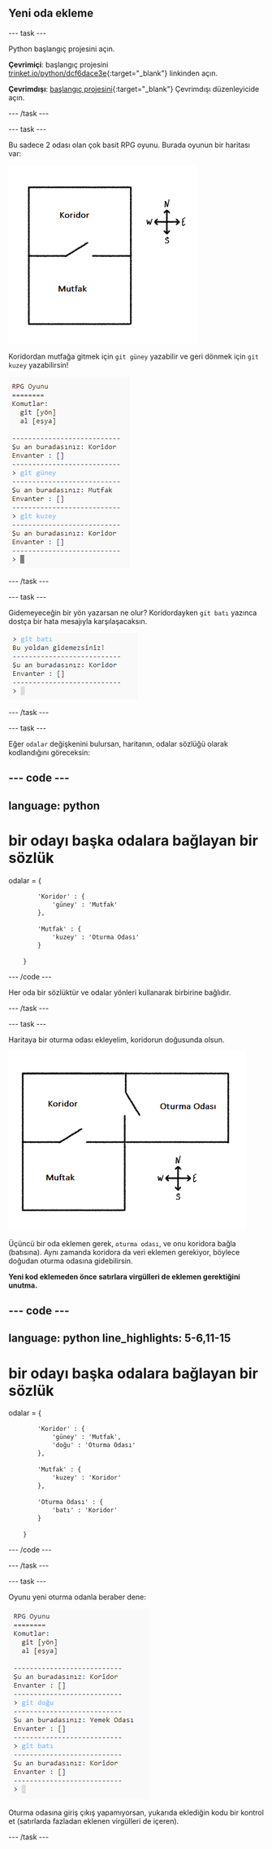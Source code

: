 ## Yeni oda ekleme

--- task ---

Python başlangıç projesini açın.

**Çevrimiçi**: başlangıç projesini [trinket.io/python/dcf6dace3e](https://trinket.io/python/dcf6dace3e){:target="_blank"} linkinden açın.

**Çevrimdışı**: [başlangıç projesini](http://rpf.io/p/tr-TR/rpg-go){:target="_blank"} Çevrimdışı düzenleyicide açın.

--- /task ---

--- task ---

Bu sadece 2 odası olan çok basit RPG oyunu. Burada oyunun bir haritası var:

![ekran görüntüsü](images/rpg-map1.png)

Koridordan mutfağa gitmek için `git güney` yazabilir ve geri dönmek için `git kuzey` yazabilirsin!

![ekran görüntüsü](images/rpg-controls.png)

--- /task ---

--- task ---

Gidemeyeceğin bir yön yazarsan ne olur? Koridordayken `git batı` yazınca dostça bir hata mesajıyla karşılaşacaksın.

![ekran görüntüsü](images/rpg-error.png)

--- /task ---

--- task ---

Eğer `odalar` değişkenini bulursan, haritanın, odalar sözlüğü olarak kodlandığını göreceksin:

--- code ---
---
language: python
---
# bir odayı başka odalara bağlayan bir sözlük
odalar = {

            'Koridor' : {
                'güney' : 'Mutfak'
            },
    
            'Mutfak' : {
                'kuzey' : 'Oturma Odası'
            }
    
        }
    

--- /code ---

Her oda bir sözlüktür ve odalar yönleri kullanarak birbirine bağlıdır.

--- /task ---

--- task ---

Haritaya bir oturma odası ekleyelim, koridorun doğusunda olsun.

![ekran görüntüsü](images/rpg-dining.png)

Üçüncü bir oda eklemen gerek, `oturma odası`, ve onu koridora bağla (batısına). Aynı zamanda koridora da veri eklemen gerekiyor, böylece doğudan oturma odasına gidebilirsin.

**Yeni kod eklemeden önce satırlara virgülleri de eklemen gerektiğini unutma.**

--- code ---
---
language: python
line_highlights: 5-6,11-15
---
# bir odayı başka odalara bağlayan bir sözlük
odalar = {

            'Koridor' : {
                'güney' : 'Mutfak',
                'doğu' : 'Oturma Odası'
            },
    
            'Mutfak' : {
                'kuzey' : 'Koridor'
            },
    
            'Oturma Odası' : {
                'batı' : 'Koridor'
            }
    
        }
    

--- /code ---

--- /task ---

--- task ---

Oyunu yeni oturma odanla beraber dene:

![ekran görüntüsü](images/rpg-dining-test.png)

Oturma odasına giriş çıkış yapamıyorsan, yukarıda eklediğin kodu bir kontrol et (satırlarda fazladan eklenen virgülleri de içeren).

--- /task ---